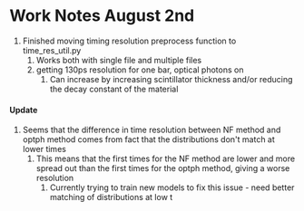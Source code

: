 # Work Notes August 2nd

1. Finished moving timing resolution preprocess function to time_res_util.py
   1. Works both with single file and multiple files
   2. getting 130ps resolution for one bar, optical photons on
      1. Can increase by increasing scintillator thickness and/or reducing the decay constant of the material

#### Update

1. Seems that the difference in time resolution between NF method and optph method comes from fact that the distributions don't match at lower times
   1. This means that the first times for the NF method are lower and more spread out than the first times for the optph method, giving a worse resolution
      1. Currently trying to train new models to fix this issue - need better matching of distributions at low t